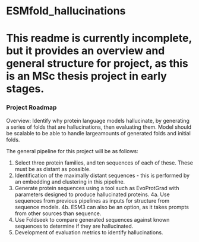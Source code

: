 # ESMfold_hallucinations
# This readme is currently incomplete, but it provides an overview and general structure for project, as this is an MSc thesis project in early stages.
### Project Roadmap

Overview: Identify why protein language models hallucinate, by generating a series of folds that are hallucinations, then evaluating them. Model should be scalable to be able to handle largeamounts of generated folds and initial folds.


The general pipeline for this project will be as follows:	

1. Select three protein families, and ten sequences of each of these. These must be as distant as possible.
2. Identification of the maximally distant sequences - this is performed by an embedding and clustering in this pipeline.
3. Generate protein sequences using a tool such as EvoProtGrad with parameters designed to produce hallucinated proteins.
4a. Use sequences from previous pipelines as inputs for structure from sequence models.
4b. ESM3 can also be an option, as it takes prompts from other sources than sequence.
5. Use Foldseek to compare generated sequences against known sequences to determine if they are hallucinated.
6. Development of evaluation metrics to identify hallucinations.


